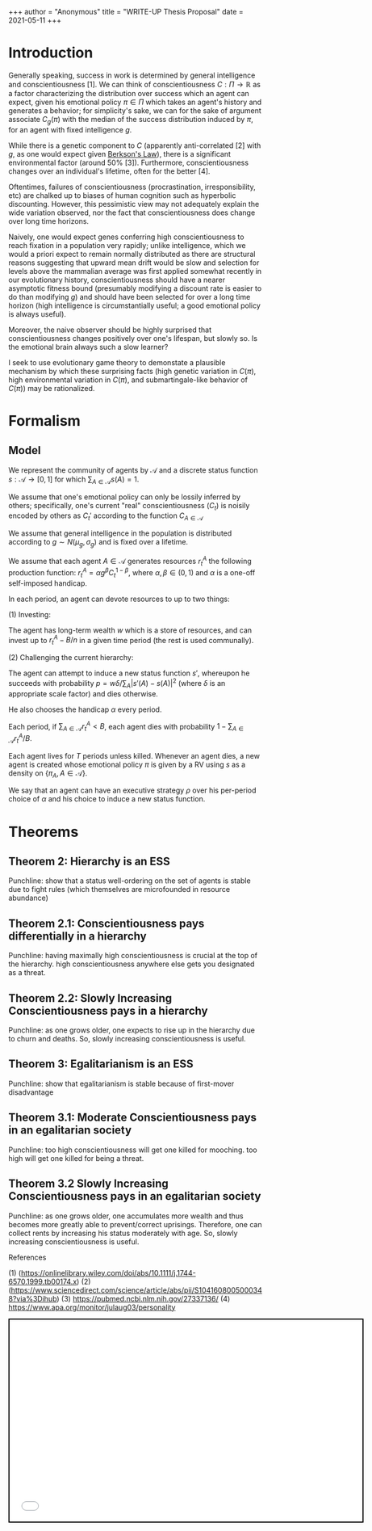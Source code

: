 +++
 author = "Anonymous"
 title = "WRITE-UP Thesis Proposal"
 date = 2021-05-11
+++




# Introduction
Generally speaking, success in work is determined by general intelligence and conscientiousness [1]. We can think of conscientiousness $C: \Pi \to \mathbb{R}$ as a factor characterizing the distribution over success which an agent can expect, given his emotional policy $\pi \in \Pi$ which takes an agent's history and generates a behavior; for simplicity's sake, we can for the sake of argument associate $C_g(\pi)$ with the median of the success distribution induced by $\pi$, for an agent with fixed intelligence $g$.

While there is a genetic component to $C$ (apparently anti-correlated [2] with $g$, as one would expect given [Berkson's Law](https://www.processingstochasticites.com/obsidian_port/writeups/Berksons_Law/)), there is a significant environmental factor (around 50% [3]). Furthermore, conscientiousness changes over an individual's lifetime, often for the better [4].

Oftentimes, failures of conscientiousness (procrastination, irresponsibility, etc) are chalked up to biases of human cognition such as hyperbolic discounting. However, this pessimistic view may not adequately explain the wide variation observed, nor the fact that conscientiousness does change over long time horizons. 

Naively, one would expect genes conferring high conscientiousness to reach fixation in a population very rapidly; unlike intelligence, which we would a priori expect to remain normally distributed as there are structural reasons suggesting that upward mean drift would be slow and selection for levels above the mammalian average was first applied somewhat recently in our evolutionary history, conscientiousness should have a nearer asymptotic fitness bound (presumably modifying a discount rate is easier to do than modifying $g$) and should have been selected for over a long time horizon (high intelligence is circumstantially useful; a good emotional policy is always useful). 

Moreover, the naive observer should be highly surprised that conscientiousness changes positively over one's lifespan, but slowly so. Is the emotional brain always such a slow learner?

I seek to use evolutionary game theory to demonstate a plausible mechanism by which these surprising facts (high genetic variation in $C(\pi)$, high environmental variation in $C(\pi)$, and submartingale-like behavior of $C(\pi)$) may be rationalized.

# Formalism

## Model
We represent the community of agents by $\mathcal{A}$ and a discrete status function $s: \mathcal{A} \to [0,1]$ for which $\sum_{A\in \mathcal{A}} s(A) = 1$.

We assume that one's emotional policy can only be lossily inferred by others; specifically, one's current "real" conscientiousness ($C_t$) is noisily encoded by others as $C_t'$ according to the function $C_{A\in \mathcal{A}}$

We assume that general intelligence in the population is distributed according to $g \sim N(\mu_g,\sigma_g)$ and is fixed over a lifetime.

We assume that each agent $A \in \mathcal{A}$ generates resources $r^A_t$ the following production function: $r^A_t = \alpha g^{\beta} C_t^{1-\beta}$, where $\alpha,\beta \in (0,1)$ and $\alpha$ is a one-off self-imposed handicap.

In each period, an agent can devote resources to up to two things: 

(1) Investing:

The agent has long-term wealth $w$ which is a store of resources, and can invest up to $r^A_t - B/n$ in a given time period (the rest is used communally).

(2) Challenging the current hierarchy:

The agent can attempt to induce a new status function $s'$, whereupon he succeeds with probability $p = w\delta/\sum_{A} |s'(A)-s(A)|^2$ (where $\delta$ is an appropriate scale factor) and dies otherwise.

He also chooses the handicap $\alpha$ every period.

Each period, if $\sum_{A \in \mathcal{A}} r^A_t < B$, each agent dies with probability $1-\sum_{A \in \mathcal{A}} r^A_t/B$.

Each agent lives for $T$ periods unless killed. Whenever an agent dies, a new agent is created whose emotional policy $\pi$ is given by a RV using $s$ as a density on $\{\pi_A, A \in \mathcal{A}\}$. 

We say that an agent can have an executive strategy $\rho$ over his per-period choice of $\alpha$ and his choice to induce a new status function.
# Theorems
## Theorem 2: Hierarchy is an ESS
Punchline: show that a status well-ordering on the set of agents is stable due to fight rules (which themselves are microfounded in resource abundance)
## Theorem 2.1: Conscientiousness pays differentially in a hierarchy
Punchline: having maximally high conscientiousness is crucial at the top of the hierarchy. high conscientiousness anywhere else gets you designated as a threat.
## Theorem 2.2: Slowly Increasing Conscientiousness pays in a hierarchy
Punchline: as one grows older, one expects to rise up in the hierarchy due to churn and deaths. So, slowly increasing conscientiousness is useful.
## Theorem 3: Egalitarianism is an ESS
Punchline: show that egalitarianism is stable because of first-mover disadvantage
## Theorem 3.1: Moderate Conscientiousness pays in an egalitarian society
Punchline: too high conscientiousness will get one killed for mooching. too high will get one killed for being a threat.
## Theorem 3.2 Slowly Increasing Conscientiousness pays in an egalitarian society
Punchline: as one grows older, one accumulates more wealth and thus becomes more greatly able to prevent/correct uprisings. Therefore, one can collect rents by increasing his status moderately with age. So, slowly increasing conscientiousness is useful.

References 

(1) (https://onlinelibrary.wiley.com/doi/abs/10.1111/j.1744-6570.1999.tb00174.x)
(2) (https://www.sciencedirect.com/science/article/abs/pii/S1041608005000348?via%3Dihub)
(3) https://pubmed.ncbi.nlm.nih.gov/27337136/
(4) https://www.apa.org/monitor/julaug03/personality
 
 <iframe seamless src="/obsidian_port/writeups/nodes/WRITE-UP_Thesis_Proposal.html" style="width:700px; height:400px; border: 2px solid black"></iframe>